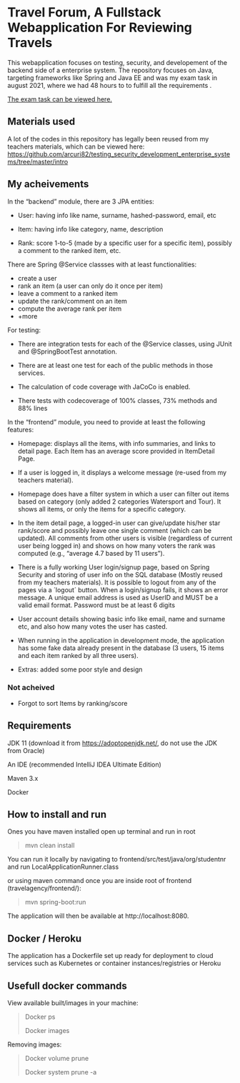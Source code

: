 # Travel Forum, A Fullstack Webapplication For Reviewing Travels
This webapplication focuses on testing, security, 
and developement of the backend side of a enterprise system.
The repository focuses on Java, targeting frameworks like Spring and Java EE and was my exam task in august 2021,
where we had 48 hours to to fulfill all the requirements .


[The exam task can be viewed here.](/PG5100%20Enterprise%201%20-%20august%202021.pdf "Exam text")



## Materials used
A lot of the codes in this repository has legally been reused from my teachers materials, which can be viewed here:
https://github.com/arcuri82/testing_security_development_enterprise_systems/tree/master/intro



## My acheivements 
 In the “backend” module, there are 3 JPA entities: 

- User: having info like name, surname, hashed-password, email, etc

- Item: having info like category, name, description

- Rank: score 1-to-5 (made by a specific user for a specific item), possibly a comment to the ranked item, etc.

There are Spring @Service classses with at least functionalities:

- create a user
- rank an item (a user can only do it once per item)
- leave a comment to a ranked item
- update the rank/comment on an item
- compute the average rank per item
- +more

For testing:
- There are integration tests for each of the @Service classes, using JUnit and @SpringBootTest
annotation. 
  
- There are at least one test for each of the public methods in those services. 

- The calculation of code coverage with JaCoCo is enabled. 
  
- There tests with codecoverage of 100% classes, 73% methods and 88% lines


In the “frontend” module, you need to provide at least the following features:

- Homepage: displays all the items, with info summaries, and links to detail page. 
  Each Item has an average score provided in ItemDetail Page.
  
- If a user is logged in, it displays a welcome message (re-used from my teachers material).

- Homepage does have a filter system in which a user can filter out items based on 
  category (only added 2 categories Watersport and Tour). It shows all items, or only the 
  items for a specific category.
  
- In the item detail page, a logged-in user can give/update his/her star rank/score and
  possibly leave one single comment (which can be updated). All comments from other users
  is visible (regardless of current user being logged in) and shows on how many
  voters the rank was computed (e.g., “average 4.7 based by 11 users”).

- There is a fully working User login/signup page, based on Spring Security and storing of user info on the SQL
  database (Mostly reused from my teachers materials). It is possible to logout from any of the pages via a ´logout´ button. When a
  login/signup fails, it shows an error message. A unique email address is used as  UserID and MUST be a valid email format. 
  Password must be at least 6 digits 
  
- User account details showing basic info like email, name and surname etc, and also how
  many votes the user has casted.
  
- When running in the application in development mode, the application has
  some fake data already present in the database (3 users, 15 items and each item ranked by all three users).
  
- Extras: added some poor style and design

### Not acheived
- Forgot to sort Items by ranking/score



## Requirements
JDK 11 (download it from https://adoptopenjdk.net/, do not use the JDK from Oracle)

An IDE (recommended IntelliJ IDEA Ultimate Edition)

Maven 3.x

Docker

## How to install and run
Ones you have maven installed open up terminal and run in root

>mvn clean install

You can run it locally by navigating to frontend/src/test/java/org/studentnr
and run LocalApplicationRunner.class

or using maven command once you are inside root of frontend (travelagency/frontend/):

>mvn spring-boot:run

The application will then be available at http://localhost:8080.

## Docker / Heroku
The application has a Dockerfile set up ready for deployment to cloud services such as Kubernetes or container instances/registries or Heroku

## Usefull docker commands
View available built/images in your machine:
>Docker ps
>
>Docker images

Removing images:
>Docker volume prune
>
>Docker system prune -a








